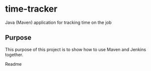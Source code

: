 # time-tracker
Java (Maven) application for tracking time on the job

## Purpose

This purpose of this project is to show how to use Maven and Jenkins together.

Readme
